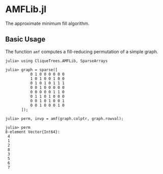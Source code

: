 # AMFLib.jl

The approximate minimum fill algorithm.

## Basic Usage

The function `amf` computes a fill-reducing permutation of a simple graph.

```julia-repl
julia> using CliqueTrees.AMFLib, SparseArrays

julia> graph = sparse([
           0 1 0 0 0 0 0 0
           1 0 1 0 0 1 0 0
           0 1 0 1 0 1 1 1
           0 0 1 0 0 0 0 0
           0 0 0 0 0 1 1 0
           0 1 1 0 1 0 0 0
           0 0 1 0 1 0 0 1
           0 0 1 0 0 0 1 0
       ]);

julia> perm, invp = amf(graph.colptr, graph.rowval);

julia> perm
8-element Vector{Int64}:
 4
 1
 2
 8
 3
 5
 6
 7
```
